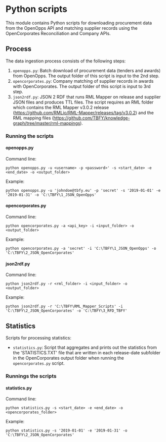 # Python scripts
This module contains Python scripts for downloading procurement data from the OpenOpps API and matching supplier records using the OpenCorporates Reconciliation and Company APIs.

## Process
The data ingestion process consists of the following steps:

1. `openopps.py`: Batch download of procurement data (tenders and awards) from OpenOpps. The output folder of this script is input to the 2nd step.
2. `opencorporates.py`: Company matching of supplier records in awards with OpenCorporates. The output folder of this script is input to 3rd step.
3. `json2rdf.py`: JSON 2 RDF that runs RML Mapper on release and supplier JSON files and produces TTL files. The script requires an RML folder which contains the RML Mapper v3.0.2 release (https://github.com/RMLio/RML-Mapper/releases/tag/v3.0.2) and the RML mapping files (https://github.com/TBFY/knowledge-graph/tree/master/rml-mappings).

### Running the scripts

#### openopps.py
Command line:
```
python openopps.py -u <username> -p <password>' -s <start_date> -e <end_date> -o <output_folder>
```

Example:
```
python openopps.py -u 'johndoe@tbfy.eu' -p 'secret' -s '2019-01-01' -e '2019-01-31' -o 'C:\TBFY\1_JSON_OpenOpps'
```

#### opencorporates.py
Command line:
```
python opencorporates.py -a <api_key> -i <input_folder> -o <output_folder>
```

Example:
```
python opencorporates.py -a 'secret' -i 'C:\TBFY\1_JSON_OpenOpps' -o 'C:\TBFY\2_JSON_OpenCorporates'
```

#### json2rdf.py
Command line:
```
python json2rdf.py -r <rml_folder> -i <input_folder> -o <output_folder>
```

Example:
```
python json2rdf.py -r 'C:\TBFY\RML_Mapper_Scripts' -i 'C:\TBFY\2_JSON_OpenCorporates' -o 'C:\TBFY\3_RFD_TBFY'
```

## Statistics
Scripts for processing statistics:

* `statistics.py`: Script that aggregates and prints out the statistics from the 'STATISTICS.TXT' file that are written in each release-date subfolder in the OpenCorporates output folder when running the `opencorporates.py` script.

### Runnings the scripts

#### statistics.py
Command line:
```
python statistics.py -s <start_date> -e <end_date> -o <opencorporates_folder>
```

Example:
```
python statistics.py -s '2019-01-01' -e '2019-01-31' -o 'C:\TBFY\2_JSON_OpenCorporates'
```
